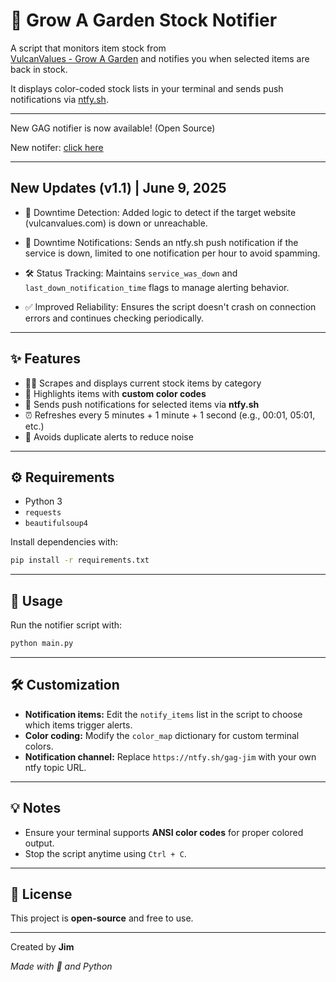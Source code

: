 # 🌱 Grow A Garden Stock Notifier

A script that monitors item stock from  
[VulcanValues - Grow A Garden](https://vulcanvalues.com/grow-a-garden/stock)  and notifies you when selected items are back in stock.  

It displays color-coded stock lists in your terminal and sends push notifications via [ntfy.sh](https://ntfy.sh).

---
New GAG notifier is now available! (Open Source)

New notifer: [click here](https://github.com/Jimqr/Grow-a-Garden-Notifier)

---
## New Updates (v1.1) | June 9, 2025

- 🔔 Downtime Detection: Added logic to detect if the target website (vulcanvalues.com) is down or unreachable.

- 📢 Downtime Notifications: Sends an ntfy.sh push notification if the service is down, limited to one notification per hour to avoid spamming.

- 🛠 Status Tracking: Maintains `service_was_down` and `last_down_notification_time` flags to manage alerting behavior.

- ✅ Improved Reliability: Ensures the script doesn't crash on connection errors and continues checking periodically.
  
---

## ✨ Features

- 🕵️‍♂️ Scrapes and displays current stock items by category  
- 🎨 Highlights items with **custom color codes**  
- 📲 Sends push notifications for selected items via **ntfy.sh**  
- ⏰ Refreshes every 5 minutes + 1 minute + 1 second (e.g., 00:01, 05:01, etc.)  
- 🚫 Avoids duplicate alerts to reduce noise  

---

## ⚙️ Requirements

- Python 3  
- `requests`  
- `beautifulsoup4`  

Install dependencies with:  
```bash
pip install -r requirements.txt
```
---
## 🚀 Usage

Run the notifier script with:

```bash
python main.py
```

---

## 🛠 Customization

- **Notification items:** Edit the `notify_items` list in the script to choose which items trigger alerts.
- **Color coding:** Modify the `color_map` dictionary for custom terminal colors.
- **Notification channel:** Replace `https://ntfy.sh/gag-jim` with your own ntfy topic URL.

---

## 💡 Notes

- Ensure your terminal supports **ANSI color codes** for proper colored output.
- Stop the script anytime using `Ctrl + C`.

---

## 📄 License

This project is **open-source** and free to use.

---
Created by **Jim**

*Made with 🌿 and Python*

